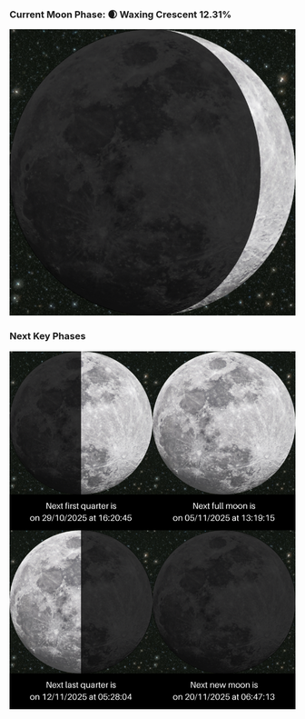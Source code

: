 ### Current Moon Phase: 🌒 Waxing Crescent 12.31%
![Moon Phase](moonphase.png)
### Next Key Phases
![Gallery](gallery.png)